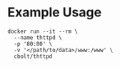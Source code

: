 # Example Usage
```
docker run --it --rm \
  --name thttpd \
  -p '80:80' \
  -v '</path/to/data>/www:/www' \
  cbolt/thttpd
```
